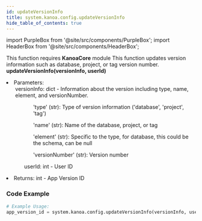 ```yaml
---
id: updateVersionInfo
title: system.kanoa.config.updateVersionInfo
hide_table_of_contents: true
---
```


import PurpleBox from '@site/src/components/PurpleBox';
import HeaderBox from '@site/src/components/HeaderBox';

<PurpleBox>This function requires <b>KanoaCore</b> module</PurpleBox>
<HeaderBox header="Description">
    This function updates version information such as database, project, or tag version number.
</HeaderBox>
<HeaderBox header="Syntax">
    <b>updateVersionInfo(versionInfo, userId)</b>
    <li>Parameters:<br />
        <ul>versionInfo: dict - Information about the version including type, name, element, and versionNumber.
            <ul>
                <ul></ul>
                <ul>'type' (str): Type of version information ('database', 'project', 'tag')</ul>
                <ul>'name' (str): Name of the database, project, or tag</ul>
                <ul>'element' (str): Specific to the type, for database, this could be the schema, can be null</ul>
                <ul>'versionNumber' (str): Version number</ul>
            </ul>
            <ul>userId: int - User ID</ul>
        </ul>
    </li>
    <li>Returns: int - App Version ID</li>
</HeaderBox>

### Code Example

```python
# Example Usage:
app_version_id = system.kanoa.config.updateVersionInfo(versionInfo, userId)

